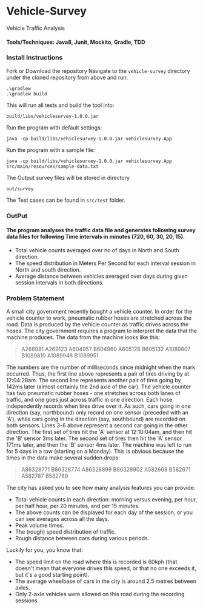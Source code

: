 # Vehicle-Survey
Vehicle Traffic Analysis 

#### Tools/Techniques: Java8, Junit, Mockito, Gradle, TDD   

### Install Instructions
Fork or Download the repository
Navigate to the `vehicle-survey` directory under the cloned repository from above and run:

`.\gradlew`  
`.\gradlew build`

This will run all tests and build the tool into:

`build/libs/vehiclesurvey-1.0.0.jar`

Run the program with default settings:

 `java -cp build/libs/vehiclesurvey-1.0.0.jar vehiclesurvey.App`

Run the program with a sample file:

 `java -cp build/libs/vehiclesurvey-1.0.0.jar vehiclesurvey.App src/main/resources/sample-data.txt`


 The Output survey files will be stored in directory

 `out/survey`

 The Test cases can be found in `src/test` folder.

### OutPut
#### The program analyses the traffic data file and generates following survey data files for following Time intervals in minutes (720, 60, 30, 20, 15).
* Total vehicle counts averaged over no of days in North and South direction. 
* The speed distribution in Meters Per Second for each interval session in North and south direction. 
* Average distance between vehicles averaged over days during given session intervals in both directions. 



 ### Problem Statement

 A small city government recently bought a vehicle counter. In order for the vehicle counter to work, pneumatic rubber hoses are stretched across the road. Data is produced by the vehicle counter as traffic drives across the hoses. The city government requires a program to interpret the data that the machine produces. The data from the machine looks like this:

>A268981 
>A269123 
>A604957 
>B604960 
>A605128 
>B605132 
>A1089807 
>B1089810 
>A1089948 
>B1089951 

The numbers are the number of milliseconds since midnight when the mark occurred. Thus, the first line above represents a pair of tires driving by at 12:04:28am. The second line represents another pair of tires going by 142ms later (almost certainly the 2nd axle of the car). The vehicle counter has two pneumatic rubber hoses - one stretches across both lanes of traffic, and one goes just across traffic in one direction. Each hose independently records when tires drive over it. As such, cars going in one direction (say, northbound) only record on one sensor (preceded with an 'A'), while cars going in the direction (say, southbound) are recorded on both sensors. Lines 3-6 above represent a second car going in the other direction. The first set of tires hit the 'A' sensor at 12:10:04am, and then hit the 'B' sensor 3ms later. The second set of tires then hit the 'A' sensor 171ms later, and then the 'B' sensor 4ms later. The machine was left to run for 5 days in a row (starting on a Monday). This is obvious because the times in the data make several sudden drops:

>A86328771 
>B86328774 
>A86328899 
>B86328902 
>A582668 
>B582671 
>A582787 
>B582789 

The city has asked you to see how many analysis features you can provide: 
* Total vehicle counts in each direction: morning versus evening, per hour, per half hour, per 20 minutes, and per 15 minutes. 
* The above counts can be displayed for each day of the session, or you can see averages across all the days. 
* Peak volume times. 
* The (rough) speed distribution of traffic. 
* Rough distance between cars during various periods. 

Luckily for you, you know that: 
* The speed limit on the road where this is recorded is 60kph (that doesn't mean that everyone drives this speed, or that no one exceeds it, but it's a good starting point). 
* The average wheelbase of cars in the city is around 2.5 metres between axles. 
* Only 2-axle vehicles were allowed on this road during the recording sessions. 

